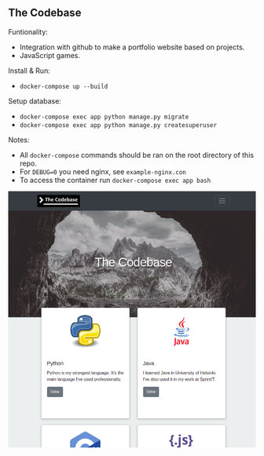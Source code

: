 ## The Codebase

Funtionality:
* Integration with github to make a portfolio website based on projects.
* JavaScript games.


Install & Run:
* `docker-compose up --build`

Setup database:
* `docker-compose exec app python manage.py migrate`
* `docker-compose exec app python manage.py createsuperuser`

Notes:
* All `docker-compose` commands should be ran on the root directory of this repo.
* For `DEBUG=0` you need nginx, see `example-nginx.con`
* To access the container run `docker-compose exec app bash`


![alt text](https://raw.githubusercontent.com/elmeriniemela/thecodebase/master/docs/thecodebase.png)

